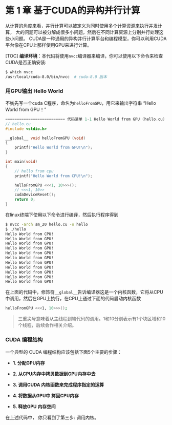 
# 第 1 章 基于CUDA的异构并行计算

从计算的角度来看，并行计算可以被定义为同时使用多个计算资源来执行并发计算， 大的问题可以被分解成很多小问题，然后在不同计算资源上分别并行处理这些小问题。
CUDA是一种通用的异构并行计算平台和编程模型，你可以利用CUDA平台像在CPU上那样使用GPU来进行计算。

[TOC]
**编译环境**：本代码将使用`nvcc`编译器来编译，你可以使用以下命令来检查CUDA是否正确安装:

```bash
$ which nvcc
/usr/local/cuda-8.0/bin/nvcc  # cuda-8.0 版本
```

###  用GPU输出 Hello World
不妨先写一个cuda C程序，命名为`helloFromGPU`，用它来输出字符串 “Hello World from GPU！” 
```cpp
========================== 代码清单 1-1 Hello World from GPU (hello.cu) ==========================
// hello.cu
#include <stdio.h>

__global__ void helloFromGPU (void) 
{
    printf("Hello World from GPU!\n");
}

int main(void)
{
    // hello from cpu
    printf("Hello World from CPU!\n");

    helloFromGPU <<<1, 10>>>();
    // <<<1, 10>>
    cudaDeviceReset();
    return 0;
}
```
在linux终端下使用以下命令进行编译，然后执行程序得到
```bash
$ nvcc -arch sm_20 hello.cu -o hello
$ ./hello
Hello World from CPU!
Hello World from GPU!
Hello World from GPU!
Hello World from GPU!
Hello World from GPU!
Hello World from GPU!
Hello World from GPU!
Hello World from GPU!
Hello World from GPU!
Hello World from GPU!
Hello World from GPU!
```
在上面的代码中，修饰符`__global__`告诉编译器这是一个内核函数，它将从CPU中调用，然后在GPU上执行，在CPU上通过下面的代码启动内核函数

```bash
helloFromGPU <<<1, 10>>>();
```

> 三重尖号意味着从主线程到端代码的调用。1和10分别表示有1个块区域和10个线程，后续会作相关介绍。


###  CUDA 编程结构

一个典型的 CUDA 编程结构应该包括下面5个主要的步骤：

- **1. 分配GPU内存**

- **2. 从CPU内存中拷贝数据到GPU内存中去**

- **3. 调用CUDA 内核函数来完成程序指定的运算**

- **4. 将数据从GPU中 拷回CPU内存**

- **5. 释放GPU 内存空间**

在上述代码中， 你只看到了第三步: 调用内核。


